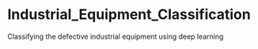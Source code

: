 # Industrial_Equipment_Classification
Classifying the defective industrial equipment using deep learning
